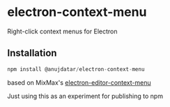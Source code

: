 # electron-context-menu

Right-click context menus for Electron

## Installation

```js
npm install @anujdatar/electron-context-menu
```



based on MixMax's [electron-editor-context-menu](https://github.com/mixmaxhq/electron-editor-context-menu)

Just using this as an experiment for publishing to npm

